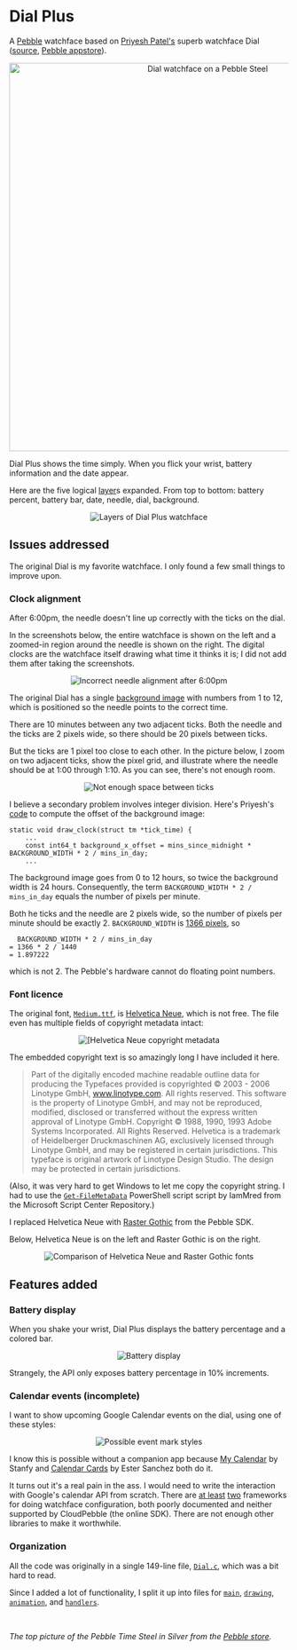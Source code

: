 # Dial Plus


A [Pebble](https://www.pebble.com) watchface based on [Priyesh Patel's](http://priyesh.me/) superb watchface Dial ([source](https://github.com/ItsPriyesh/Dial), [Pebble appstore](https://apps.getpebble.com/en_US/application/56512a8ba69d971f08000038)).

<p align="center" style="text-align: center">
<img src="readme_images/pebble_steel.png" alt="Dial watchface on a Pebble Steel" width="700px">
</p>

Dial Plus shows the time simply. When you flick your wrist, battery information and the date appear.

Here are the five logical [layer](https://developer.pebble.com/docs/c/User_Interface/Layers/)s expanded. From top to bottom: battery percent, battery bar, date, needle, dial, background.

<p align="center" style="text-align: center">
<img src="readme_images/layers.png" alt="Layers of Dial Plus watchface">
</p>

## Issues addressed

The original Dial is my favorite watchface. I only found a few small things to improve upon.

### Clock alignment

After 6:00pm, the needle doesn't line up correctly with the ticks on the dial.

In the screenshots below, the entire watchface is shown on the left and a zoomed-in region around the needle is shown on the right. The digital clocks are the watchface itself drawing what time it thinks it is; I did not add them after taking the screenshots.

<p align="center" style="text-align: center">
<img src="readme_images/alignment.png" alt="Incorrect needle alignment after 6:00pm">
</p>

The original Dial has a  single [background image](https://github.com/ItsPriyesh/Dial/blob/master/resources/background.png) with numbers from 1 to 12, which is positioned so the needle points to the correct time.

There are 10 minutes between any two adjacent ticks. Both the needle and the ticks are 2 pixels wide, so there should be 20 pixels between ticks.

But the ticks are 1 pixel too close to each other. In the picture below, I zoom on two adjacent ticks, show the pixel grid, and illustrate where the needle should be at 1:00 through 1:10. As you can see, there's not enough room.

<p align="center" style="text-align: center">
<img src="readme_images/spacing.png" alt="Not enough space between ticks">
</p>


I believe a secondary problem involves integer division. Here's Priyesh's [code](https://github.com/ItsPriyesh/Dial/blob/master/src/Dial.c#L56-L59) to compute the offset of the background image:

```
static void draw_clock(struct tm *tick_time) {
    ...
    const int64_t background_x_offset = mins_since_midnight * BACKGROUND_WIDTH * 2 / mins_in_day;
    ...
```
The background image goes from 0 to 12 hours, so twice the background width is 24 hours. Consequently, the term `BACKGROUND_WIDTH * 2 / mins_in_day`  equals the number of pixels per minute.

Both he ticks and the needle are 2 pixels wide, so the number of pixels per minute should be exactly 2. `BACKGROUND_WIDTH` is [1366 pixels](https://github.com/ItsPriyesh/Dial/blob/master/src/Dial.c#L3), so

```
  BACKGROUND_WIDTH * 2 / mins_in_day
= 1366 * 2 / 1440
= 1.897222
```
which is not 2. The Pebble's hardware cannot do floating point numbers.


### Font licence

The original font, [`Medium.ttf`](https://github.com/ItsPriyesh/Dial/blob/master/resources/Medium.ttf), is [Helvetica Neue](https://www.linotype.com/1245395/neue-helvetica-family.html), which is not free. The file even has multiple fields of copyright metadata intact:

<p align="center" style="text-align: center">
<img src="readme_images/Medium.ttf-properties.png" alt="[Helvetica Neue copyright metadata">
</p>


The embedded copyright text is so amazingly long I have included it here.
 
>Part of the digitally encoded machine readable outline data for producing the Typefaces provided is  copyrighted © 2003 - 2006 Linotype GmbH, www.linotype.com. All rights reserved. This software is  the property of Linotype GmbH, and may not be reproduced, modified, disclosed or transferred without the express written approval of Linotype GmbH. Copyright © 1988, 1990, 1993 Adobe Systems Incorporated. All Rights Reserved. Helvetica is a trademark of Heidelberger Druckmaschinen AG, exclusively licensed through Linotype GmbH, and may be registered in certain jurisdictions. This typeface is original artwork of Linotype Design Studio. The design may be protected in certain jurisdictions.

(Also, it was very hard to get Windows to let me copy the copyright string. I had to use the [`Get-FileMetaData`](https://gallery.technet.microsoft.com/scriptcenter/get-file-meta-data-function-f9e8d804) PowerShell script script by IamMred from the Microsoft Script Center Repository.)

I replaced Helvetica Neue with [Raster Gothic](https://developer.pebble.com/guides/app-resources/system-fonts/#raster-gothic) from the Pebble SDK.

Below, Helvetica Neue is on the left and Raster Gothic is on the right.

<p align="center" style="text-align: center">
<img src="readme_images/font_compare.png" alt="Comparison of Helvetica Neue and Raster Gothic fonts">
</p>

## Features added

### Battery display

When you shake your wrist, Dial Plus displays the battery percentage and a colored bar. 

<p align="center" style="text-align: center">
<img src="readme_images/battery.png" alt="Battery display">
</p>

Strangely, the API only exposes battery percentage in 10% increments.

### Calendar events (incomplete)

I want to show upcoming Google Calendar events on the dial, using one of these styles:

<p align="center" style="text-align: center">
<img src="readme_images/event_marks.png" alt="Possible event mark styles">
</p>


I know this is possible without a companion app because [My Calendar](https://apps.getpebble.com/en_US/application/5425871e2375286a35000124?dev_settings=1) by Stanfy and [Calendar Cards](http://apps.getpebble.com/en_US/application/55ad0a036749cdddc6000075?dev_settings=1) by Ester Sanchez both do it.

It turns out it's a real pain in the ass. I would need to write the interaction with Google's calendar API from scratch. There are [at least](https://github.com/pebble/slate) [two](https://developer.pebble.com/blog/2016/06/24/introducing-clay/) frameworks for doing watchface configuration, both poorly documented and neither supported by CloudPebble (the online SDK).  There are not enough other libraries to make it worthwhile.

### Organization

All the code was originally in a single 149-line file, [`Dial.c`](https://github.com/ItsPriyesh/Dial/blob/master/src/Dial.c), which was a bit hard to read.

Since I added a lot of functionality, I split it up into files for [`main`](https://github.com/pfroud/DialPlus/blob/master/src/main.c), [`drawing`](https://github.com/pfroud/DialPlus/blob/master/src/drawing.c), [`animation`](https://github.com/pfroud/DialPlus/blob/master/src/animation.c), and [`handlers`](https://github.com/pfroud/DialPlus/blob/master/src/handlers.c).



&nbsp;

*The top picture of the Pebble Time Steel in Silver from the [Pebble store](https://www.pebble.com/buy-pebble-time-steel-smartwatch).*
